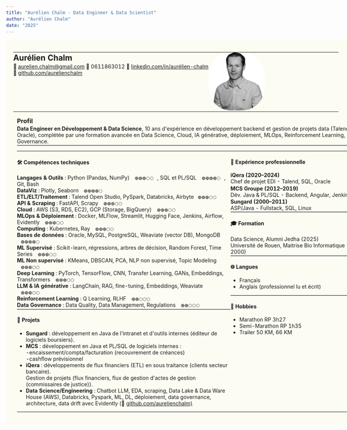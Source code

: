 ```yaml
---
title: "Aurélien Chalm - Data Engineer & Data Scientist"
author: "Aurélien Chalm"
date: "2025"
---
```


<style>


  @page {
    size: A4;
    margin: 0cm;
  }

  th, td {
    border: none;
    padding: 0;
    margin: 0;
  }
  body, table {
  width: 100% !important;
  max-width: 100%;
  }

  img {
    max-width: 100%;
    height: auto;
  }

  h1, h2, h3 {
    margin-top: 0.1em;
    margin-bottom: 0.1em;
  }

  p {
    margin: 0.1em 0;
  }

  hr {
    border: none;
    border-top: 1px solid #ccc;
    margin: 0.1em 0;
  }

  .emoji-large {
    display: inline-block;
    width: 70px;
    height: 10px;
    font-size: 10px;
    text-align: center;
    vertical-align: center;
    border: none;
  }

</style>

<!-- ✅ Début du conteneur avec fond -->
<div style="background-color: rgb(252, 252, 242); padding: 0.5cm; max-width: 100%; width: 100%;">


<table style="width: 100%; border-collapse: collapse; border: none;">
  <tr>
    <td style="vertical-align: top; width: 60%; border: none;">

<h2>Aurélien Chalm</h2>

📧 aurelien.chalm@gmail.com
📱 0611863012 
💼 [linkedin.com/in/aurélien-chalm](https://www.linkedin.com/in/aurélien-chalm-67b8a845/)   
🐙 [github.com/aurelienchalm](https://github.com/aurelienchalm)  

  </td>
  <td style="vertical-align: top; text-align: left; width: 40%; border: none;">
    <img src="IMG_9418.jpeg" alt="Photo de profil" width="150" style="border-radius: 40%;">
  </td>
  </tr>
</table>
<div style="margin-left: 10px;">
  <h3>Profil</h3>
  <p><strong>Data Engineer en Développement & Data Science</strong>, 10 ans d'expérience en développement backend et gestion de projets data (Talend, SQL, Oracle), complétée par une formation avancée en Data Science, Cloud, IA générative, déploiement, MLOps, Reinforcement Learning, Data Governance.</p>
  <hr style="margin: 0;">
</div>

<div style="margin-left: 10px;">
<table style="border-collapse: collapse; width: 100%;">
  <tr>
    <td style="vertical-align: top; width: 60%;">

<h4>🛠 Compétences techniques</h4>

<p>
<strong>Langages & Outils</strong> : Python (Pandas, NumPy) <span class="emoji-large">🟢🟢🟢⚪⚪</span>, SQL et PL/SQL <span class="emoji-large">🟢🟢🟢🟢⚪</span>, Git, Bash<br>
<strong>DataViz</strong> : Plotly, Seaborn <span class="emoji-large">🟢🟢🟢🟢⚪</span><br>
<strong>ETL/ELT/Traitement</strong> : Talend Open Studio, PySpark, Databricks, Airbyte<span class="emoji-large">🟢🟢🟢⚪⚪</span><br>
<strong>API & Scraping</strong> : FastAPI, Scrapy <span class="emoji-large">🟢🟢🟢⚪⚪</span><br>
<strong>Cloud</strong> : AWS (S3, RDS, EC2), GCP (Storage, BigQuery) <span class="emoji-large">🟢🟢🟢⚪⚪</span><br>
<strong>MLOps & Déploiement</strong> : Docker, MLFlow, Streamlit, Hugging Face, Jenkins, Airflow, Evidently <span class="emoji-large">🟢🟢🟢⚪⚪</span><br>
<strong>Computing</strong> : Kubernetes, Ray <span class="emoji-large">🟢🟢🟢⚪⚪</span><br>
<strong>Bases de données</strong> : Oracle, MySQL, PostgreSQL, Weaviate (vector DB), MongoDB <span class="emoji-large">🟢🟢🟢🟢⚪</span><br>
<strong>ML Supervisé</strong> : Scikit-learn, régressions, arbres de décision, Random Forest, Time Series <span class="emoji-large">🟢🟢🟢⚪⚪</span><br>
<strong>ML Non supervisé</strong> : KMeans, DBSCAN, PCA, NLP non supervisé, Topic Modeling <span class="emoji-large">🟢🟢🟢⚪⚪</span><br>
<strong>Deep Learning</strong> : PyTorch, TensorFlow, CNN, Transfer Learning, GANs, Embeddings, Transformers <span class="emoji-large">🟢🟢🟢⚪⚪</span><br>
<strong>LLM & IA générative</strong> : LangChain, RAG, fine-tuning, Embeddings, Weaviate <span class="emoji-large">🟢🟢🟢⚪⚪</span><br>
<strong>Reinforcement Learning</strong> : Q Learning, RLHF <span class="emoji-large">🟢🟢⚪⚪⚪</span><br>
<strong>Data Governance</strong> : Data Quality, Data Management, Regulations <span class="emoji-large">🟢🟢⚪⚪⚪</span>

</p>
<hr>
<h4>📁 Projets</h4>
<ul>
  <li><b>Sungard</b> : développement en Java de l'intranet et d'outils internes (éditeur de logiciels boursiers).</li>
  <li><b>MCS</b> : développement en Java et PL/SQL de logiciels internes : <br>
  -encaissement/compta/facturation (recouvrement de créances) <br>
  -cashflow prévisionnel</li>
  <li><b>iQera</b> : développements de flux financiers (ETL) en sous traitance (clients secteur bancaire).<br>
  Gestion de projets (flux financiers, flux de gestion d'actes de gestion (commissaires de justice)).

<li><b>Data Science/Engineering</b> : Chatbot LLM, EDA, scraping, Data Lake & Data Ware House (AWS),
Databricks, Pyspark, ML, DL, déploiement, data governance, architecture, data drift avec Evidently (🐙 <a href="https://github.com/aurelienchalm" target="_blank">github.com/aurelienchalm)</a></li>
</ul>

  </td>
  <td style="vertical-align: top; width: 100%;">

<h4>💼 Expérience professionnelle</h4>
<p><strong>iQera (2020–2024)</strong><br>
Chef de projet EDI - Talend, SQL, Oracle</p>
<p><strong>MCS Groupe (2012–2019)</strong><br>
Dév. Java & PL/SQL - Backend, Angular, Jenkins</p>
<p><strong>Sungard (2000–2011)</strong><br>
ASP/Java - Fullstack, SQL, Linux</p>
<hr>
<h4>🎓 Formation</h4>
<p>Data Science, Alumni Jedha (2025)<br>
Université de Rouen, Maitrise Bio Informatique (1996–2000)</p>
<hr>
<h4>🌐 Langues</h4>
<ul>
  <li>Français</li>
  <li>Anglais (professionnel lu et écrit)</li>
</ul>
<hr>
<h4>🏃 Hobbies</h4>
<ul>
  <li>Marathon RP 3h27</li>
  <li>Semi-Marathon RP 1h35</li>
  <li>Trailer 50 KM, 66 KM</li>
</ul>

  </td>
  </tr>
</table>
</div>

</div> <!-- ✅ Fin du conteneur avec fond -->